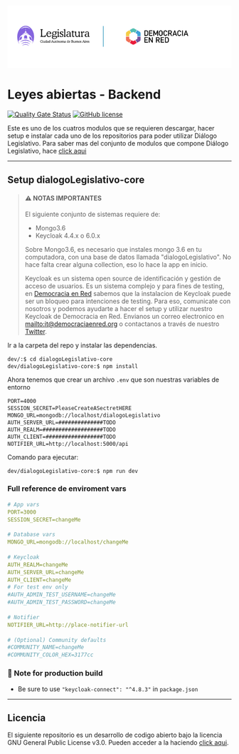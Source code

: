 ![Header](docs/header-doc.png)

# Leyes abiertas - Backend 

[![Quality Gate Status](https://sonarcloud.io/api/project_badges/measure?project=DemocraciaEnRed_dialogoLegislativo-core&metric=alert_status)](https://sonarcloud.io/dashboard?id=DemocraciaEnRed_dialogoLegislativo-core)
[![GitHub license](https://img.shields.io/github/license/DemocraciaEnRed/dialogoLegislativo-core)](https://github.com/DemocraciaEnRed/dialogoLegislativo-core/blob/master/LICENSE)

Este es uno de los cuatros modulos que se requieren descargar, hacer setup e instalar cada uno de los repositorios para poder utilizar Diálogo Legislativo.
Para saber mas del conjunto de modulos que compone Diálogo Legislativo, hace [click aqui](https://github.com/DemocraciaEnRed/dialogoLegislativo) 

---

## Setup dialogoLegislativo-core

> #### ⚠️ NOTAS IMPORTANTES
> 
> El siguiente conjunto de sistemas requiere de:
> - Mongo3.6
> - Keycloak 4.4.x o 6.0.x
> 
> Sobre Mongo3.6, es necesario que instales mongo 3.6 en tu computadora, con una base de datos llamada "dialogoLegislativo". No hace falta crear alguna collection, eso lo hace la app en inicio.
> 
> Keycloak es un sistema open source de identificación y gestión de acceso de usuarios. Es un sistema complejo y para fines de testing, en [Democracia en Red](https://democraciaenred.org) sabemos que la instalacion de Keycloak puede ser un bloqueo para intenciones de testing. Para eso, comunicate con nosotros y podemos ayudarte a hacer el setup y utilizar nuestro Keycloak de Democracia en Red. Envianos un correo electronico en [mailto:it@democraciaenred.org](it@democraciaenred.org) o contactanos a través de nuestro [Twitter](https://twitter.com/fundacionDER).


Ir a la carpeta del repo y instalar las dependencias.


```
dev/:$ cd dialogoLegislativo-core
dev/dialogoLegislativo-core:$ npm install
```

Ahora tenemos que crear un archivo `.env` que son nuestras variables de entorno

```env
PORT=4000
SESSION_SECRET=PleaseCreateASectretHERE
MONGO_URL=mongodb://localhost/dialogoLegislativo
AUTH_SERVER_URL=##############TODO
AUTH_REALM=###################TODO
AUTH_CLIENT=##################TODO
NOTIFIER_URL=http://localhost:5000/api
```

Comando para ejecutar:

```
dev/dialogoLegislativo-core:$ npm run dev
```

### Full reference de enviroment vars

```yaml
# App vars
PORT=3000
SESSION_SECRET=changeMe

# Database vars
MONGO_URL=mongodb://localhost/changeMe

# Keycloak 
AUTH_REALM=changeMe
AUTH_SERVER_URL=changeMe
AUTH_CLIENT=changeMe
# For test env only
#AUTH_ADMIN_TEST_USERNAME=changeMe
#AUTH_ADMIN_TEST_PASSWORD=changeMe

# Notifier
NOTIFIER_URL=http://place-notifier-url

# (Optional) Community defaults
#COMMUNITY_NAME=changeMe
#COMMUNITY_COLOR_HEX=3177cc

```

### 📓 Note for production build

- Be sure to use `"keycloak-connect": "^4.8.3"` in `package.json`

---

## Licencia

El siguiente repositorio es un desarrollo de codigo abierto bajo la licencia GNU General Public License v3.0. Pueden acceder a la haciendo [click aqui](./LICENSE).